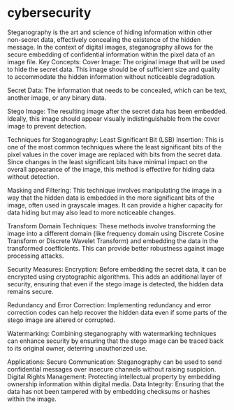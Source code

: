 # cybersecurity
Steganography is the art and science of hiding information within other non-secret data, effectively concealing the existence of the hidden message. In the context of digital images, steganography allows for the secure embedding of confidential information within the pixel data of an image file.
Key Concepts:
Cover Image: The original image that will be used to hide the secret data. This image should be of sufficient size and quality to accommodate the hidden information without noticeable degradation.

Secret Data: The information that needs to be concealed, which can be text, another image, or any binary data.

Stego Image: The resulting image after the secret data has been embedded. Ideally, this image should appear visually indistinguishable from the cover image to prevent detection.

Techniques for Steganography:
Least Significant Bit (LSB) Insertion: This is one of the most common techniques where the least significant bits of the pixel values in the cover image are replaced with bits from the secret data. Since changes in the least significant bits have minimal impact on the overall appearance of the image, this method is effective for hiding data without detection.

Masking and Filtering: This technique involves manipulating the image in a way that the hidden data is embedded in the more significant bits of the image, often used in grayscale images. It can provide a higher capacity for data hiding but may also lead to more noticeable changes.

Transform Domain Techniques: These methods involve transforming the image into a different domain (like frequency domain using Discrete Cosine Transform or Discrete Wavelet Transform) and embedding the data in the transformed coefficients. This can provide better robustness against image processing attacks.

Security Measures:
Encryption: Before embedding the secret data, it can be encrypted using cryptographic algorithms. This adds an additional layer of security, ensuring that even if the stego image is detected, the hidden data remains secure.

Redundancy and Error Correction: Implementing redundancy and error correction codes can help recover the hidden data even if some parts of the stego image are altered or corrupted.

Watermarking: Combining steganography with watermarking techniques can enhance security by ensuring that the stego image can be traced back to its original owner, deterring unauthorized use.

Applications:
Secure Communication: Steganography can be used to send confidential messages over insecure channels without raising suspicion.
Digital Rights Management: Protecting intellectual property by embedding ownership information within digital media.
Data Integrity: Ensuring that the data has not been tampered with by embedding checksums or hashes within the image.
